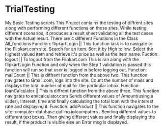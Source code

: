 # TrialTesting
My Basic Testing scripts
This Project contains the testing of diffrent sites along with performing different functions on those sites. While testing different scenarios, it produces a result sheet validating all the test cases with the Actual result.
There are 4 different Functions in the Class All_functions
Function: flipkartLogin || This function task is to navigate to the Flipkart.com site. Search for an item. Sort it by High to low. Select the highest valued item and retrieve it's price as well as the item name.
Fuction: logout || To logout from the Flipkart.com This is ran along with the flipkartLogin Function and only when the Step 1 validation is passed this function will run so that user is logged in before logging out.
Function: mailCount || This is diffrent function from the above two. This function navigates to Gmail.com, logs into the site. Count the number of mails and displays the total number of mail for the particular inbox.
Function: loanCalculator || This is diffrent function from the above three. This function navigates to emicalculator.com Sends different values of Amount(using a slider), Interest, time and finally calculating the total loan with the interest rate and displaying it.
Function: addProduct || This function navigates to the site: computer-database.gatling.io/computers . Sending different values to different text boxes. Then giving different values and finally displaying the result, if the product is visible else an Error msg is displayed.
